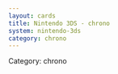 ```yaml
---
layout: cards
title: Nintendo 3DS - chrono
system: nintendo-3ds
category: chrono
---
```

<div class="alert alert-secondary mb-4"><span class="i18n innerHTML-category">Category: </span><span class="i18n innerHTML-cat-chrono">chrono</span></div>
